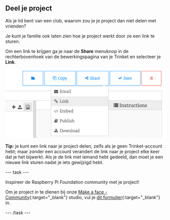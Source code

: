 ## Deel je project

Als je lid bent van een club, waarom zou je je project dan niet delen met vrienden?

Je kunt je familie ook laten zien hoe je project werkt door ze een link te sturen.

Om een link te krijgen ga je naar de **Share** menuknop in de rechterbovenhoek van de bewerkingspagina van je Trinket en selecteer je **Link**.

![De menuknop 'Share', met 'Link' gemarkeerd.](images/share-button.png)

**Tip:** je kunt een link naar je project delen, zelfs als je geen Trinket-account hebt; maar zonder een account verandert de link naar je project elke keer dat je het bijwerkt. Als je de link met iemand hebt gedeeld, dan moet je een nieuwe link sturen nadat je iets gewijzigd hebt.

--- task ---

Inspireer de Raspberry Pi Foundation community met je project!

Om je project in te dienen bij onze [Make a face - Community](https://wke.lt/w/s/8sVH4f){:target="_blank"} studio, vul je [dit formulier](https://form.raspberrypi.org/f/community-project-submissions){:target="_blank"} in.

--- /task ---
